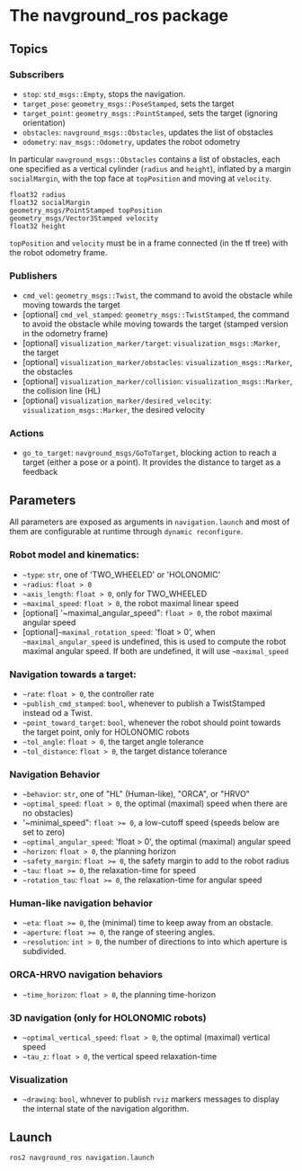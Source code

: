 The navground_ros package
=========================

Topics
----

### Subscribers

- `stop`: `std_msgs::Empty`, stops the navigation.
- `target_pose`: `geometry_msgs::PoseStamped`, sets the target
- `target_point`: `geometry_msgs::PointStamped`, sets the target (ignoring orientation)
- `obstacles`: `navground_msgs::Obstacles`, updates the list of obstacles
- `odometry`: `nav_msgs::Odometry`, updates the robot odometry

In particular `navground_msgs::Obstacles` contains a list of obstacles, each one specified as a vertical cylinder (`radius` and `height`), inflated by a  margin `socialMargin`, with the top face at `topPosition` and moving at `velocity`.
```
float32 radius
float32 socialMargin
geometry_msgs/PointStamped topPosition
geometry_msgs/Vector3Stamped velocity
float32 height
```

`topPosition` and `velocity` must be in a frame connected (in the tf tree) with the robot odometry frame.


### Publishers

- `cmd_vel`: `geometry_msgs::Twist`, the command to avoid the obstacle while moving towards the target
- [optional] `cmd_vel_stamped`:  `geometry_msgs::TwistStamped`, the command to avoid the obstacle while moving towards the target (stamped version in the odometry frame)
- [optional] `visualization_marker/target`: `visualization_msgs::Marker`, the target
- [optional] `visualization_marker/obstacles`: `visualization_msgs::Marker`, the obstacles
- [optional] `visualization_marker/collision`: `visualization_msgs::Marker`, the collision line (HL)
- [optional] `visualization_marker/desired_velocity`: `visualization_msgs::Marker`, the desired velocity

### Actions

- `go_to_target`: `navground_msgs/GoToTarget`, blocking action to reach a target (either a pose or a point). It provides the distance to target as a feedback


Parameters
----

All parameters are exposed as arguments in `navigation.launch` and most of them are configurable at runtime through `dynamic reconfigure`.

### Robot model and kinematics:
  - `~type`: `str`, one of 'TWO_WHEELED' or 'HOLONOMIC'
  - `~radius`: `float > 0`
  - `~axis_length`: `float > 0`, only for TWO_WHEELED
  - `~maximal_speed`: `float > 0`, the robot maximal linear speed
  - [optional] '~maximal_angular_speed": `float > 0`, the robot maximal angular speed
  - [optional]`~maximal_rotation_speed`: 'float > 0', when `~maximal_angular_speed` is undefined, this is used to compute the robot maximal angular speed. If both are undefined, it will use `~maximal_speed`

### Navigation towards a target:
  - `~rate`: `float > 0`, the controller rate
  - `~publish_cmd_stamped`: `bool`, whenever to publish a TwistStamped instead od a Twist.
  - `~point_toward_target`: `bool`, whenever the robot should point towards the target point, only for HOLONOMIC robots
  - `~tol_angle`: `float > 0`, the target angle tolerance
  - `~tol_distance`: `float > 0`, the target distance tolerance

### Navigation Behavior
  - `~behavior`: `str`, one of "HL" (Human-like), "ORCA", or "HRVO"
  - `~optimal_speed`: `float > 0`, the optimal (maximal) speed when there are no obstacles)
  - '~minimal_speed": `float >= 0`, a low-cutoff speed (speeds below are set to zero)
  - `~optimal_angular_speed`: 'float > 0', the optimal (maximal) angular speed
  - `~horizon`: `float > 0`, the planning horizon
  - `~safety_margin`: `float >= 0`, the safety margin to add to the robot radius
  - `~tau`: `float >= 0`, the relaxation-time for speed
  - `~rotation_tau`: `float >= 0`, the relaxation-time for angular speed

### Human-like navigation behavior

  - `~eta`: `float >= 0`, the (minimal) time to keep away from an obstacle.
  - `~aperture`: `float >= 0`, the range of steering angles.
  - `~resolution`: `int > 0`, the number of directions to into which aperture is subdivided.

### ORCA-HRVO navigation behaviors

  - `~time_horizon`: `float > 0`, the planning time-horizon

### 3D navigation (only for HOLONOMIC robots)

  - `~optimal_vertical_speed`: `float > 0`, the optimal (maximal) vertical speed
  - `~tau_z`: `float > 0`, the vertical speed relaxation-time

### Visualization
  - `~drawing`: `bool`, whnever to publish `rviz` markers messages to display the internal state of the navigation algorithm.


Launch
----

```bash
ros2 navground_ros navigation.launch
```
